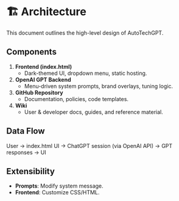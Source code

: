 # 🏗️ Architecture

This document outlines the high-level design of AutoTechGPT.

## Components

1. **Frontend (index.html)**  
   - Dark-themed UI, dropdown menu, static hosting.
2. **OpenAI GPT Backend**  
   - Menu-driven system prompts, brand overlays, tuning logic.
3. **GitHub Repository**  
   - Documentation, policies, code templates.
4. **Wiki**  
   - User & developer docs, guides, and reference material.

## Data Flow

User → index.html UI → ChatGPT session (via OpenAI API) → GPT responses → UI

## Extensibility

- **Prompts**: Modify system message.
- **Frontend**: Customize CSS/HTML.
